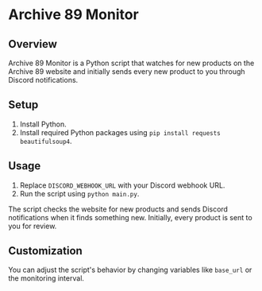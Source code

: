 # Archive 89 Monitor

## Overview
Archive 89 Monitor is a Python script that watches for new products on the Archive 89 website and initially sends every new product to you through Discord notifications.

## Setup
1. Install Python.
2. Install required Python packages using `pip install requests beautifulsoup4`.

## Usage
1. Replace `DISCORD_WEBHOOK_URL` with your Discord webhook URL.
2. Run the script using `python main.py`.

The script checks the website for new products and sends Discord notifications when it finds something new. Initially, every product is sent to you for review.

## Customization
You can adjust the script's behavior by changing variables like `base_url` or the monitoring interval.
